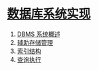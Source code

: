 # [数据库系统实现](https://book.douban.com/subject/4838430/)

1. [DBMS 系统概述](https://github.com/woai3c/Notes-and-Labs/blob/master/notes/database-system-implementation/1.md)
1. [辅助存储管理](https://github.com/woai3c/Notes-and-Labs/blob/master/notes/database-system-implementation/2.md)
1. [索引结构](https://github.com/woai3c/Notes-and-Labs/blob/master/notes/database-system-implementation/3.md)
1. [查询执行](https://github.com/woai3c/Notes-and-Labs/blob/master/notes/database-system-implementation/4.md)
